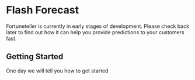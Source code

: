 # Flash Forecast
Fortuneteller is currently in early stages of development.  Please check back later to find out how it can help you provide predictions to your customers fast.
 
## Getting Started
One day we will tell you how to get started
